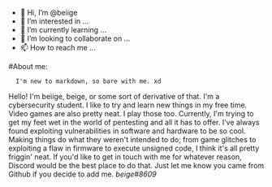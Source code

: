 - 👋 Hi, I’m @beiige
- 👀 I’m interested in ...
- 🌱 I’m currently learning ...
- 💞️ I’m looking to collaborate on ...
- 📫 How to reach me ...

<!---
beiige/beiige is a ✨ special ✨ repository because its `README.md` (this file) appears on your GitHub profile.
You can click the Preview link to take a look at your changes.
--->
#About me:

      I'm new to markdown, so bare with me. xd

Hello! I'm beiige, beige, or some sort of derivative of that. I'm a cybersecurity student. I like to try and learn new things in my free time. Video games are also pretty
neat. I play those too. Currently, I'm trying to get my feet wet in the world of pentesting and all it has to offer. I've always found exploiting vulnerabilities in 
software and hardware to be so cool. Making things do what they weren't intended to do; from game glitches to exploiting a flaw in firmware to execute unsigned code, I
think it's all pretty friggin' neat. If you'd like to get in touch with me for whatever reason, Discord would be the best place to do that. Just let me know you came from
Github if you decide to add me.
*beige#8609*
